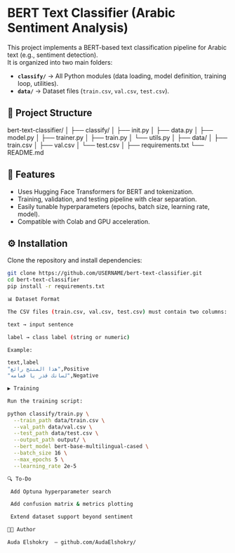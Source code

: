 # BERT Text Classifier (Arabic Sentiment Analysis)

This project implements a BERT-based text classification pipeline for Arabic text (e.g., sentiment detection).  
It is organized into two main folders:

- **`classify/`** → All Python modules (data loading, model definition, training loop, utilities).
- **`data/`** → Dataset files (`train.csv`, `val.csv`, `test.csv`).

## 📂 Project Structure
bert-text-classifier/
│
├── classify/
│ ├── init.py
│ ├── data.py
│ ├── model.py
│ ├── trainer.py
│ ├── train.py
│ └── utils.py
│
├── data/
│ ├── train.csv
│ ├── val.csv
│ └── test.csv
│
├── requirements.txt
└── README.md


## 🚀 Features
- Uses Hugging Face Transformers for BERT and tokenization.
- Training, validation, and testing pipeline with clear separation.
- Easily tunable hyperparameters (epochs, batch size, learning rate, model).
- Compatible with Colab and GPU acceleration.

## ⚙️ Installation
Clone the repository and install dependencies:

```bash
git clone https://github.com/USERNAME/bert-text-classifier.git
cd bert-text-classifier
pip install -r requirements.txt

📊 Dataset Format

The CSV files (train.csv, val.csv, test.csv) must contain two columns:

text → input sentence

label → class label (string or numeric)

Example:

text,label
"هذا المنتج رائع",Positive
"لسانك قذر يا قمامه",Negative

▶️ Training

Run the training script:

python classify/train.py \
  --train_path data/train.csv \
  --val_path data/val.csv \
  --test_path data/test.csv \
  --output_path output/ \
  --bert_model bert-base-multilingual-cased \
  --batch_size 16 \
  --max_epochs 5 \
  --learning_rate 2e-5

🔍 To-Do

 Add Optuna hyperparameter search

 Add confusion matrix & metrics plotting

 Extend dataset support beyond sentiment

👨‍💻 Author

Auda Elshokry  — github.com/AudaElshokry/